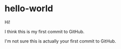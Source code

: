 # hello-world

Hi!

I think this is my first commit to GitHub.

I'm not sure this is actually your first commit to GitHub.
